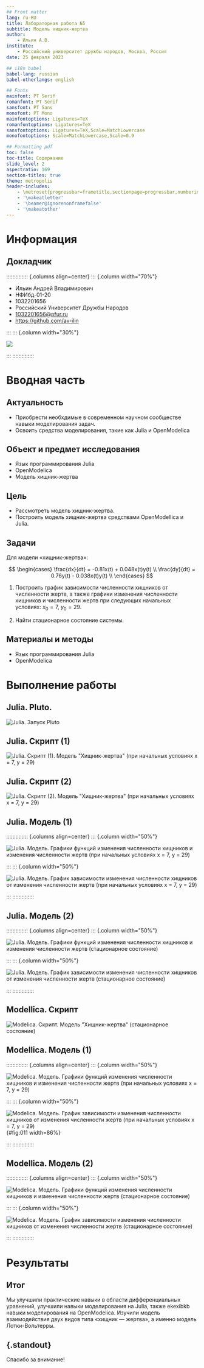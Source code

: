 ```yaml
---
## Front matter
lang: ru-RU
title: Лабораторная работа №5
subtitle: Модель хищник-жертва
author:
    - Ильин А.В.
institute:
    - Российский университет дружбы народов, Москва, Россия
date: 25 февраля 2023

## i18n babel
babel-lang: russian
babel-otherlangs: english

## Fonts
mainfont: PT Serif
romanfont: PT Serif
sansfont: PT Sans
monofont: PT Mono
mainfontoptions: Ligatures=TeX
romanfontoptions: Ligatures=TeX
sansfontoptions: Ligatures=TeX,Scale=MatchLowercase
monofontoptions: Scale=MatchLowercase,Scale=0.9

## Formatting pdf
toc: false
toc-title: Содержание
slide_level: 2
aspectratio: 169
section-titles: true
theme: metropolis
header-includes:
    - \metroset{progressbar=frametitle,sectionpage=progressbar,numbering=fraction}
    - '\makeatletter'
    - '\beamer@ignorenonframefalse'
    - '\makeatother'
---
```


# Информация

## Докладчик

:::::::::::::: {.columns align=center}
::: {.column width="70%"}

-   Ильин Андрей Владимирович
-   НФИбд-01-20
-   1032201656
-   Российский Университет Дружбы Народов
-   [1032201656@pfur.ru](mailto:1032201656@pfur.ru)
-   <https://github.com/av-ilin>

:::
::: {.column width="30%"}

![](./image/avilin.jpg)

:::
::::::::::::::

# Вводная часть

## Актуальность

-   Приобрести необхдимые в современном научном сообществе навыки моделирования задач.
-   Освоить средства моделирования, такие как Julia и OpenModelica

## Объект и предмет исследования

-   Язык программирования Julia
-   OpenModelica
-   Модель хищник-жертва

## Цель

-   Рассмотреть модель хищник-жертва.
-   Построить модель хищник-жертва средствами OpenModellica и Julia.

## Задачи

Для модели «хищник-жертва»:

$$
\begin{cases}
\frac{dx}{dt} = -0.81x(t) + 0.048x(t)y(t) \\
\frac{dy}{dt} = 0.76y(t) - 0.038x(t)y(t) \\
\end{cases}
$$

1. Построить график зависимости численности хищников от численности жертв, а также графики изменения численности хищников и численности жертв при следующих начальных условиях: $x_0 = 7$, $y_0 = 29$.

2. Найти стационарное состояние системы.

## Материалы и методы

-   Язык программирования Julia
-   OpenModelica

# Выполнение работы

## Julia. Pluto.

![Julia. Запуск Pluto](image/01.png)

## Julia. Cкрипт (1)

![Julia. Скрипт (1). Модель "Хищник-жертва" (при начальных условиях x = 7, y = 29)](image/02.png)

## Julia. Cкрипт (2)

![Julia. Скрипт (2). Модель "Хищник-жертва" (при начальных условиях x = 7, y = 29)](image/03.png)

## Julia. Модель (1)

:::::::::::::: {.columns align=center}
::: {.column width="50%"}

![Julia. Модель. Графики функций изменения численности хищников и изменения численности жертв (при начальных условиях x = 7, y = 29)](image/JL.lab05_01-1.png)

:::
::: {.column width="50%"}

![Julia. Модель. График зависимости изменения численности хищников от изменения численности жертв (при начальных условиях x = 7, y = 29)](image/JL.lab05_01-2.png)

:::
::::::::::::::

## Julia. Модель (2)

:::::::::::::: {.columns align=center}
::: {.column width="50%"}

![Julia. Модель. Графики функций изменения численности хищников и изменения численности жертв (стационарное состояние)](image/JL.lab05_02-1.png)

:::
::: {.column width="50%"}

![Julia. Модель. График зависимости изменения численности хищников от изменения численности жертв (стационарное состояние)](image/JL.lab05_02-2.png)

:::
::::::::::::::

## Modellica. Cкрипт

![Modelica. Скрипт. Модель "Хищник-жертва" (стационарное состояние)](image/06.png)

## Modellica. Модель (1)

:::::::::::::: {.columns align=center}
::: {.column width="50%"}

![Modelica. Модель. Графики функций изменения численности хищников и изменения численности жертв (при начальных условиях x = 7, y = 29)](image/MO.lab05_01-1.png)

:::
::: {.column width="50%"}

![Modelica. Модель. График зависимости изменения численности хищников от изменения численности жертв (при начальных условиях x = 7, y = 29)](image/MO.lab05_01-2.png){#fig:011 width=86%}

:::
::::::::::::::

## Modellica. Модель (2)

:::::::::::::: {.columns align=center}
::: {.column width="50%"}

![Modelica. Модель. Графики функций изменения численности хищников и изменения численности жертв (стационарное состояние)](image/MO.lab05_02-1.png)

:::
::: {.column width="50%"}

![Modelica. Модель. График зависимости изменения численности хищников от изменения численности жертв (стационарное состояние)](image/MO.lab05_02-2.png)

:::
::::::::::::::

# Результаты

## Итог

Мы улучшили практические навыки в области дифференциальных уравнений, улучшили навыки моделирования на Julia, также ekexibkb навыки моделирования на OpenModelica. Изучили модель взаимодействия двух видов типа «хищник — жертва», а именно модель Лотки-Вольтерры.

## {.standout}

Спасибо за внимание!
